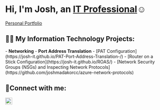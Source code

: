<h1>Hi, I'm Josh, an <a href="https://www.linkedin.com/in/josh-hawkins23/">IT Professional</a>☺</h1>

[Personal Portfolio](https://github.com/joshmadakorcc/configure-ad)

<h2>👨‍💻 My Information Technology Projects:</h2>
- <b>Networking</b>
- <b>Port Address Translation</b>
  - [PAT Configuration](https://josh-it.github.io/PAT-Port-Address-Translation-/)
  - [Router on a Stick Configuration](https://josh-it.github.io/ROAS/)
  - [Network Security Groups (NSGs) and Inspecting Network Protocols](https://github.com/joshmadakorcc/azure-network-protocols)

<h2>🤳Connect with me:</h2>

[<img align="left" alt="Josh | LinkedIn" width="22px" src="https://cdn.jsdelivr.net/npm/simple-icons@v3/icons/linkedin.svg" />][linkedin]


[linkedin]: https://www.linkedin.com/in/josh-hawkins23/
